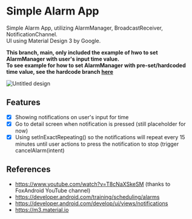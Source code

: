 # Simple Alarm App
Simple Alarm App, utilizing AlarmManager, BroadcastReceiver, NotificationChannel.\
UI using Material Design 3 by Google.

**This branch, main, only included the example of hwo to set AlarmManager with user's input time value.**\
**To see example for how to set AlarmManager with pre-set/hardcoded time value, see the hardcode branch [here](https://github.com/PutraGandaD/Simple_Alarm_App_with_AlarmManager/tree/hardcode "Hardcode branch")**

![Untitled design](https://github.com/PutraGandaD/Simple_Alarm_App_with_AlarmManager/assets/54593964/41fa1dcb-8a94-40c9-a860-fa2a1cb229f9)

## Features
- [x] Showing notifications on user's input for time
- [x] Go to detail screen when notification is pressed (still placeholder for now)
- [x] Using setInExactRepeating() so the notifications will repeat every 15 minutes until user actions to press the notification to stop (trigger cancelAlarm(intent)

## References
- https://www.youtube.com/watch?v=T8cNaXSkeSM (thanks to FoxAndroid YouTube channel)
- https://developer.android.com/training/scheduling/alarms
- https://developer.android.com/develop/ui/views/notifications
- https://m3.material.io
